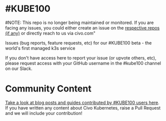 # #KUBE100

#NOTE: This repo is no longer being maintained or monitored. If you are facing any issues, you could either create an issue on the [respective repos (if any)](https://github.com/orgs/civo/repositories) or directly reach to us via civo.com"

Issues (bug reports, feature requests, etc) for our #KUBE100 beta - the world's first managed k3s service

If you don't have access here to report your issue (or upvote others, etc), please request access with your GitHub username in the #kube100 channel on our Slack.

# Community Content

[Take a look at blog posts and guides contributed by #KUBE100 users here](https://github.com/civo/kube100/blob/master/community-content.md). If you have written any content about Civo Kubernetes, raise a Pull Request and we will include your contribution!
